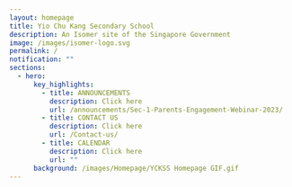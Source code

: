 ```yaml
---
layout: homepage
title: Yio Chu Kang Secondary School
description: An Isomer site of the Singapore Government
image: /images/isomer-logo.svg
permalink: /
notification: ""
sections:
  - hero:
      key_highlights:
        - title: ANNOUNCEMENTS
          description: Click here
          url: /announcements/Sec-1-Parents-Engagement-Webinar-2023/
        - title: CONTACT US
          description: Click here
          url: /Contact-us/
        - title: CALENDAR
          description: Click here
          url: ""
      background: /images/Homepage/YCKSS Homepage GIF.gif
---
```

